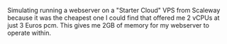 Simulating running a webserver on a "Starter Cloud" VPS from Scaleway because it was the cheapest one I could find that offered me 2 vCPUs at just 3 Euros pcm.
This gives me 2GB of memory for my webserver to operate within.